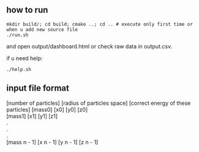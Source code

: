 ## how to run
```
mkdir build/; cd build; cmake ..; cd .. # execute only first time or when u add new source file
./run.sh
```
and open output/dashboard.html or check raw data in output.csv.

if u need help:
```
./help.sh
```

## input file format
[number of particles] [radius of particles space] [correct energy of these particles]
[mass0] [x0] [y0] [z0]  
[mass1] [x1] [y1] [z1]  
.  
.  
.  
[mass n - 1] [x n - 1] [y n - 1] [z n - 1]  